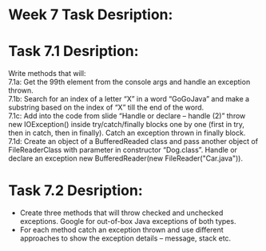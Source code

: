 # Week 7 Task Desription:

# Task 7.1 Desription:

Write methods that will:<br />
7.1a: Get the 99th element from the console args and handle an exception thrown.<br />
7.1b: Search for an index of a letter “X” in a word “GoGoJava” and make a substring based on the index of “X” till the end of the word.<br />
7.1c: Add into the code from slide “Handle or declare – handle (2)” throw new IOException() inside try/catch/finally blocks one by one (first in try, then in catch, then in finally). Catch an exception thrown in finally block.<br />
7.1d: Create an object of a BufferedReaded class and pass another object of FileReaderClass with parameter in constructor “Dog.class”. Handle or declare an exception new BufferedReader(new FileReader("Car.java")).


# Task 7.2 Desription:<br />
- Create three methods that will throw checked and unchecked exceptions. Google for out-of-box Java exceptions of both types.<br />
- For each method catch an exception thrown and use different approaches to show the exception details – message, stack etc.<br />
